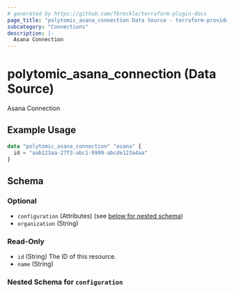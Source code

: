 ```yaml
---
# generated by https://github.com/fbreckle/terraform-plugin-docs
page_title: "polytomic_asana_connection Data Source - terraform-provider-polytomic"
subcategory: "Connections"
description: |-
  Asana Connection
---
```


# polytomic_asana_connection (Data Source)

Asana Connection

## Example Usage

```terraform
data "polytomic_asana_connection" "asana" {
  id = "aab123aa-27f3-abc1-9999-abcde123a4aa"
}
```

<!-- schema generated by tfplugindocs -->
## Schema

### Optional

- `configuration` (Attributes) (see [below for nested schema](#nestedatt--configuration))
- `organization` (String)

### Read-Only

- `id` (String) The ID of this resource.
- `name` (String)

<a id="nestedatt--configuration"></a>
### Nested Schema for `configuration`


